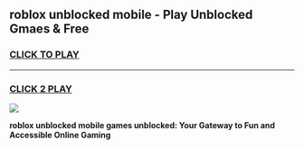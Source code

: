 
## roblox unblocked mobile - Play Unblocked Gmaes & Free
<h3>
<a href="https://news.freeplayer.one?title=roblox_unblocked_mobile&ref=23F">CLICK TO PLAY</a></h3>
<hr>

<h3>
<a href="https://news.freeplayer.one?title=roblox_unblocked_mobile&ref=23F">CLICK 2 PLAY</a>
  
</h3>

<a href="https://news.freeplayer.one?title=roblox_unblocked_mobile&ref=23F/"><img src="https://clearcache.store/games.png"></a>


**roblox unblocked mobile games unblocked: Your Gateway to Fun and Accessible Online Gaming**
